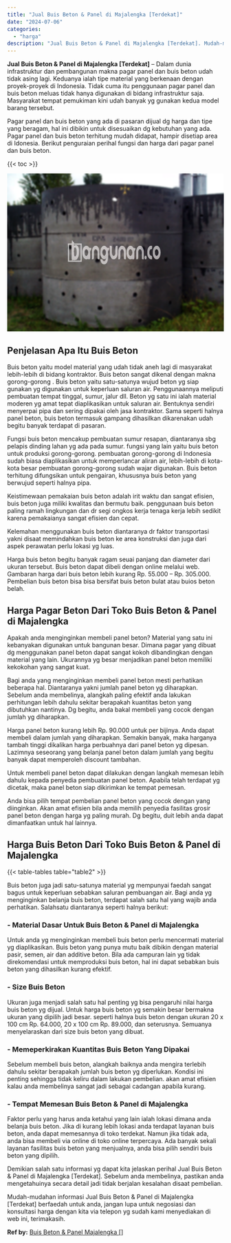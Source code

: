 ```yaml
---
title: "Jual Buis Beton & Panel di Majalengka [Terdekat]"
date: "2024-07-06"
categories: 
  - "harga"
description: "Jual Buis Beton & Panel di Majalengka [Terdekat]. Mudah-mudahan informasi Jual Buis Beton & Panel di Majalengka [Terdekat] berfaedah untuk anda, jangan lup..."
---
```


**Jual Buis Beton & Panel di Majalengka \[Terdekat\]** – Dalam dunia infrastruktur dan pembangunan makna pagar panel dan buis beton udah tidak asing lagi. Keduanya ialah tipe material yang berkenaan dengan proyek-proyek di Indonesia. Tidak cuma itu penggunaan pagar panel dan buis beton meluas tidak hanya digunakan di bidang infrastruktur saja. Masyarakat tempat pemukiman kini udah banyak yg gunakan kedua model barang tersebut.

Pagar panel dan buis beton yang ada di pasaran dijual dg harga dan tipe yang beragam, hal ini dibikin untuk disesuaikan dg kebutuhan yang ada. Pagar panel dan buis beton terhitung mudah didapat, hampir disetiap area di Idonesia. Berikut penguraian perihal fungsi dan harga dari pagar panel dan buis beton.

{{< toc >}}

![Jual Buis Beton & Panel di Majalengka [Terdekat]](/images/jual-panel-buis-beton-murah-24.png)

## Penjelasan Apa Itu Buis Beton

Buis beton yaitu model material yang udah tidak aneh lagi di masyarakat lebih-lebih di bidang kontraktor. Buis beton sangat dikenal dengan makna gorong-gorong . Buis beton yaitu satu-satunya wujud beton yg siap gunakan yg digunakan untuk keperluan saluran air. Penggunaannya meliputi pembuatan tempat tinggal, sumur, jalur dll. Beton yg satu ini ialah material moderen yg amat tepat diaplikasikan untuk saluran air. Bentuknya sendiri menyerpai pipa dan sering dipakai oleh jasa kontraktor. Sama seperti halnya panel beton, buis beton termasuk gampang dihasilkan dikarenakan udah begitu banyak terdapat di pasaran.

Fungsi buis beton mencakup pembuatan sumur resapan, diantaranya sbg pelapis dinding lahan yg ada pada sumur. fungsi yang lain yaitu buis beton untuk produksi gorong-gorong. pembuatan gorong-gorong di Indonesia sudah biasa diaplikasikan untuk memperlancar aliran air, lebih-lebih di kota-kota besar pembuatan gorong-gorong sudah wajar digunakan. Buis beton terhitung difungsikan untuk pengairan, khususnya buis beton yang berwujud seperti halnya pipa.

Keistimewaan pemakaian buis beton adalah irit waktu dan sangat efisien, buis beton juga miliki kwalitas dan bermutu baik. penggunaan buis beton paling ramah lingkungan dan dr segi ongkos kerja tenaga kerja lebih sedikit karena pemakaianya sangat efisien dan cepat.

Kelemahan menggunakan buis beton diantaranya dr faktor transportasi yakni disaat memindahkan buis beton ke area konstruksi dan juga dari aspek perawatan perlu lokasi yg luas.

Harga buis beton begitu banyak ragam seuai panjang dan diameter dari ukuran tersebut. Buis beton dapat dibeli dengan online melalui web. Gambaran harga dari buis beton lebih kurang Rp. 55.000 – Rp. 305.000. Pembelian buis beton bisa bisa bersifat buis beton bulat atau buios beton belah.

## Harga Pagar Beton Dari Toko Buis Beton & Panel di Majalengka

Apakah anda menginginkan membeli panel beton? Material yang satu ini kebanyakan digunakan untuk bangunan besar. Dimana pagar yang dibuat dg menggunakan panel beton dapat sangat kokoh dibandingkan dengan material yang lain. Ukurannya yg besar menjadikan panel beton memiliki kekokohan yang sangat kuat.

Bagi anda yang menginginkan membeli panel beton mesti perhatikan beberapa hal. Diantaranya yakni jumlah panel beton yg diharapkan. Sebelum anda membelinya, alangkah paling efektif anda lakukan perhitungan lebih dahulu sekitar berapakah kuantitas beton yang dibutuhkan nantinya. Dg begitu, anda bakal membeli yang cocok dengan jumlah yg diharapkan.

Harga panel beton kurang lebih Rp. 90.000 untuk per bijinya. Anda dapat membeli dalam jumlah yang diharapkan. Semakin banyak, maka harganya tambah tinggi dikalikan harga perbuahnya dari panel beton yg dipesan. Lazimnya seseorang yang belanja panel beton dalam jumlah yang begitu banyak dapat memperoleh discount tambahan.

Untuk membeli panel beton dapat dilakukan dengan langkah memesan lebih dahulu kepada penyedia pembuatan panel beton. Apabila telah terdapat yg dicetak, maka panel beton siap dikirimkan ke tempat pemesan.

Anda bisa pilih tempat pembelian panel beton yang cocok dengan yang diinginkan. Akan amat efisien bila anda memilih penyedia fasilitas grosir panel beton dengan harga yg paling murah. Dg begitu, duit lebih anda dapat dimanfaatkan untuk hal lainnya.

## Harga Buis Beton Dari Toko Buis Beton & Panel di Majalengka

{{< table-tables table="table2" >}}

Buis beton juga jadi satu-satunya material yg mempunyai faedah sangat bagus untuk keperluan sebabkan saluran pembuangan air. Bagi anda yg menginginkan belanja buis beton, terdapat salah satu hal yang wajib anda perhatikan. Salahsatu diantaranya seperti halnya berikut:

### \- Material Dasar Untuk Buis Beton & Panel di Majalengka

Untuk anda yg menginginkan membeli buis beton perlu mencermati material yg diaplikasikan. Buis beton yang punya mutu baik dibikin dengan material pasir, semen, air dan additive beton. Bila ada campuran lain yg tidak direkomendasi untuk memproduksi buis beton, hal ini dapat sebabkan buis beton yang dihasilkan kurang efektif.

### \- Size Buis Beton

Ukuran juga menjadi salah satu hal penting yg bisa pengaruhi nilai harga buis beton yg dijual. Untuk harga buis beton yg semakin besar bermakna ukuran yang dipilih jadi besar. seperti halnya buis beton dengan ukuran 20 x 100 cm Rp. 64.000, 20 x 100 cm Rp. 89.000, dan seterusnya. Semuanya menyelaraskan dari size buis beton yang dibuat.

### \- Memeperkirakan Kuantitas Buis Beton Yang Dipakai

Sebelum membeli buis beton, alangkah baiknya anda mengira terlebih dahulu sekitar berapakah jumlah buis beton yg diperlukan. Kondisi ini penting sehingga tidak keliru dalam lakukan pembelian. akan amat efisien kalau anda membelinya sangat jadi sebagai cadangan apabila kurang.

### \- Tempat Memesan Buis Beton & Panel di Majalengka

Faktor perlu yang harus anda ketahui yang lain ialah lokasi dimana anda belanja buis beton. Jika di kurang lebih lokasi anda terdapat layanan buis beton, anda dapat memesannya di toko terdekat. Namun jika tidak ada, anda bisa membeli via online di toko online terpercaya. Ada banyak sekali layanan fasilitas buis beton yang menjualnya, anda bisa pilih sendiri buis beton yang dipilih.

Demikian salah satu informasi yg dapat kita jelaskan perihal Jual Buis Beton & Panel di Majalengka \[Terdekat\]. Sebelum anda membelinya, pastikan anda mengetahuinya secara detail jadi tidak berjalan kesalahan disaat pembelian.

Mudah-mudahan informasi Jual Buis Beton & Panel di Majalengka \[Terdekat\] berfaedah untuk anda, jangan lupa untuk negosiasi dan konsultasi harga dengan kita via telepon yg sudah kami menyediakan di web ini, terimakasih.

**Ref by:** [Buis Beton & Panel Majalengka []](https://id.wikipedia.org/wiki/Buis)
